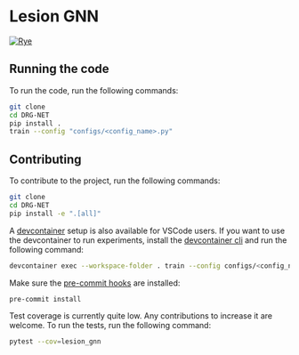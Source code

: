 # Lesion GNN

[![Rye](https://img.shields.io/endpoint?url=https://raw.githubusercontent.com/astral-sh/rye/main/artwork/badge.json)](https://rye-up.com)


## Running the code
To run the code, run the following commands:
```bash
git clone
cd DRG-NET
pip install .
train --config "configs/<config_name>.py"
```

## Contributing
To contribute to the project, run the following commands:
```bash
git clone
cd DRG-NET
pip install -e ".[all]"
```
A [devcontainer](https://code.visualstudio.com/docs/devcontainers/containers) setup is also available for VSCode users.
If you want to use the devcontainer to run experiments, install the [devcontainer cli](https://code.visualstudio.com/docs/devcontainers/devcontainer-cli)
and run the following command:
```bash
devcontainer exec --workspace-folder . train --config configs/<config_name>.py
```

Make sure the [pre-commit hooks](https://pre-commit.com/) are installed:
```bash
pre-commit install
```

Test coverage is currently quite low. Any contributions to increase it are welcome. To run the tests, run the following
command:
```bash
pytest --cov=lesion_gnn
```
